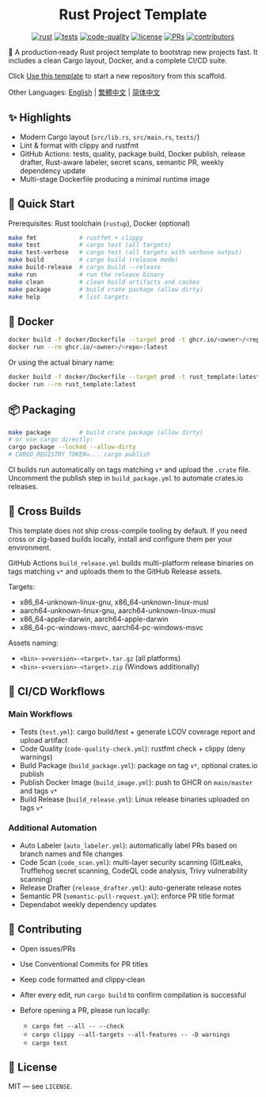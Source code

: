 <center>

# Rust Project Template

[![rust](https://img.shields.io/badge/Rust-stable-orange?logo=rust&logoColor=white)](https://www.rust-lang.org/)
[![tests](https://github.com/Mai0313/rust_template/actions/workflows/test.yml/badge.svg)](https://github.com/Mai0313/rust_template/actions/workflows/test.yml)
[![code-quality](https://github.com/Mai0313/rust_template/actions/workflows/code-quality-check.yml/badge.svg)](https://github.com/Mai0313/rust_template/actions/workflows/code-quality-check.yml)
[![license](https://img.shields.io/badge/License-MIT-green.svg?labelColor=gray)](https://github.com/Mai0313/rust_template/tree/master?tab=License-1-ov-file)
[![PRs](https://img.shields.io/badge/PRs-welcome-brightgreen.svg)](https://github.com/Mai0313/rust_template/pulls)
[![contributors](https://img.shields.io/github/contributors/Mai0313/rust_template.svg)](https://github.com/Mai0313/rust_template/graphs/contributors)

</center>

🚀 A production‑ready Rust project template to bootstrap new projects fast. It includes a clean Cargo layout, Docker, and a complete CI/CD suite.

Click [Use this template](https://github.com/Mai0313/rust_template/generate) to start a new repository from this scaffold.

Other Languages: [English](README.md) | [繁體中文](README.zh-TW.md) | [简体中文](README.zh-CN.md)

## ✨ Highlights

- Modern Cargo layout (`src/lib.rs`, `src/main.rs`, `tests/`)
- Lint & format with clippy and rustfmt
- GitHub Actions: tests, quality, package build, Docker publish, release drafter, Rust-aware labeler, secret scans, semantic PR, weekly dependency update
- Multi-stage Dockerfile producing a minimal runtime image

## 🚀 Quick Start

Prerequisites: Rust toolchain (`rustup`), Docker (optional)

```bash
make fmt            # rustfmt + clippy
make test           # cargo test (all targets)
make test-verbose   # cargo test (all targets with verbose output)
make build          # cargo build (release mode)
make build-release  # cargo build --release
make run            # run the release binary
make clean          # clean build artifacts and caches
make package        # build crate package (allow dirty)
make help           # list targets
```

## 🐳 Docker

```bash
docker build -f docker/Dockerfile --target prod -t ghcr.io/<owner>/<repo>:latest .
docker run --rm ghcr.io/<owner>/<repo>:latest
```

Or using the actual binary name:
```bash
docker build -f docker/Dockerfile --target prod -t rust_template:latest .
docker run --rm rust_template:latest
```

## 📦 Packaging

```bash
make package        # build crate package (allow dirty)
# or use cargo directly:
cargo package --locked --allow-dirty
# CARGO_REGISTRY_TOKEN=... cargo publish
```

CI builds run automatically on tags matching `v*` and upload the `.crate` file. Uncomment the publish step in `build_package.yml` to automate crates.io releases.

## 🧩 Cross Builds

This template does not ship cross-compile tooling by default. If you need cross or zig-based builds locally, install and configure them per your environment.

GitHub Actions `build_release.yml` builds multi-platform release binaries on tags matching `v*` and uploads them to the GitHub Release assets.

Targets:
- x86_64-unknown-linux-gnu, x86_64-unknown-linux-musl
- aarch64-unknown-linux-gnu, aarch64-unknown-linux-musl
- x86_64-apple-darwin, aarch64-apple-darwin
- x86_64-pc-windows-msvc, aarch64-pc-windows-msvc

Assets naming:
- `<bin>-v<version>-<target>.tar.gz` (all platforms)
- `<bin>-v<version>-<target>.zip` (Windows additionally)

## 🔁 CI/CD Workflows

### Main Workflows
- Tests (`test.yml`): cargo build/test + generate LCOV coverage report and upload artifact
- Code Quality (`code-quality-check.yml`): rustfmt check + clippy (deny warnings)
- Build Package (`build_package.yml`): package on tag `v*`, optional crates.io publish
- Publish Docker Image (`build_image.yml`): push to GHCR on `main/master` and tags `v*`
- Build Release (`build_release.yml`): Linux release binaries uploaded on tags `v*`

### Additional Automation
- Auto Labeler (`auto_labeler.yml`): automatically label PRs based on branch names and file changes
- Code Scan (`code_scan.yml`): multi-layer security scanning (GitLeaks, Trufflehog secret scanning, CodeQL code analysis, Trivy vulnerability scanning)
- Release Drafter (`release_drafter.yml`): auto-generate release notes
- Semantic PR (`semantic-pull-request.yml`): enforce PR title format
- Dependabot weekly dependency updates

## 🤝 Contributing

- Open issues/PRs
- Use Conventional Commits for PR titles
- Keep code formatted and clippy‑clean

- After every edit, run `cargo build` to confirm compilation is successful
- Before opening a PR, please run locally:
  - `cargo fmt --all -- --check`
  - `cargo clippy --all-targets --all-features -- -D warnings`
  - `cargo test`

## 📄 License

MIT — see `LICENSE`.
